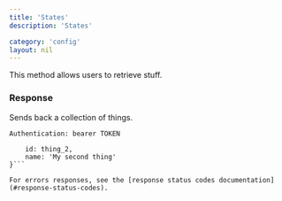 ```yaml
---
title: 'States'
description: 'States'

category: 'config'
layout: nil
---
```


This method allows users to retrieve stuff.

### Response

Sends back a collection of things.

```Authentication: bearer TOKEN```
```{
    id: thing_2,
    name: 'My second thing'
}```

For errors responses, see the [response status codes documentation](#response-status-codes).